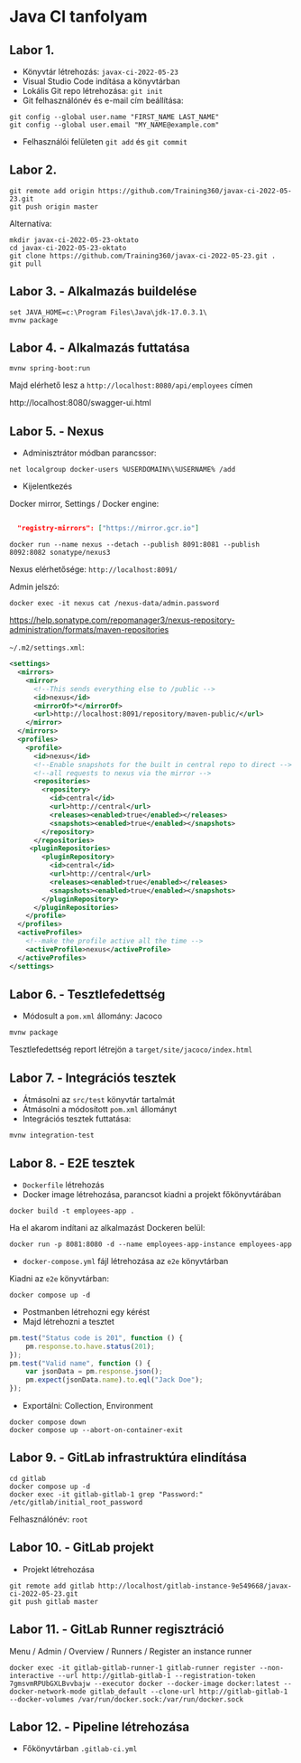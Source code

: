 # Java CI tanfolyam

## Labor 1.

* Könyvtár létrehozás: `javax-ci-2022-05-23`
* Visual Studio Code indítása a könyvtárban
* Lokális Git repo létrehozása: `git init`
* Git felhasználónév és e-mail cím beállítása:

```shell
git config --global user.name "FIRST_NAME LAST_NAME"
git config --global user.email "MY_NAME@example.com"
```

* Felhasználói felületen `git add` és `git commit`

## Labor 2.

```shell
git remote add origin https://github.com/Training360/javax-ci-2022-05-23.git
git push origin master
```

Alternatíva:

```shell
mkdir javax-ci-2022-05-23-oktato
cd javax-ci-2022-05-23-oktato
git clone https://github.com/Training360/javax-ci-2022-05-23.git .
git pull
```

## Labor 3. - Alkalmazás buildelése

```
set JAVA_HOME=c:\Program Files\Java\jdk-17.0.3.1\
mvnw package
```

## Labor 4. - Alkalmazás futtatása

```
mvnw spring-boot:run
```

Majd elérhető lesz a `http://localhost:8080/api/employees` címen

http://localhost:8080/swagger-ui.html

## Labor 5. - Nexus

* Adminisztrátor módban parancssor:

```
net localgroup docker-users %USERDOMAIN%\%USERNAME% /add
```

* Kijelentkezés

Docker mirror, Settings / Docker engine:

```json

  "registry-mirrors": ["https://mirror.gcr.io"]

```

```shell
docker run --name nexus --detach --publish 8091:8081 --publish 8092:8082 sonatype/nexus3
```

Nexus elérhetősége: `http://localhost:8091/`

Admin jelszó:

```
docker exec -it nexus cat /nexus-data/admin.password
```

https://help.sonatype.com/repomanager3/nexus-repository-administration/formats/maven-repositories

`~/.m2/settings.xml`:

```xml
<settings>
  <mirrors>
    <mirror>
      <!--This sends everything else to /public -->
      <id>nexus</id>
      <mirrorOf>*</mirrorOf>
      <url>http://localhost:8091/repository/maven-public/</url>
    </mirror>
  </mirrors>
  <profiles>
    <profile>
      <id>nexus</id>
      <!--Enable snapshots for the built in central repo to direct -->
      <!--all requests to nexus via the mirror -->
      <repositories>
        <repository>
          <id>central</id>
          <url>http://central</url>
          <releases><enabled>true</enabled></releases>
          <snapshots><enabled>true</enabled></snapshots>
        </repository>
      </repositories>
     <pluginRepositories>
        <pluginRepository>
          <id>central</id>
          <url>http://central</url>
          <releases><enabled>true</enabled></releases>
          <snapshots><enabled>true</enabled></snapshots>
        </pluginRepository>
      </pluginRepositories>
    </profile>
  </profiles>
  <activeProfiles>
    <!--make the profile active all the time -->
    <activeProfile>nexus</activeProfile>
  </activeProfiles>
</settings>
```

## Labor 6. - Tesztlefedettség

* Módosult a `pom.xml` állomány: Jacoco

```
mvnw package
```

Tesztlefedettség report létrejön a `target/site/jacoco/index.html`

## Labor 7. - Integrációs tesztek

* Átmásolni az `src/test` könyvtár tartalmát
* Átmásolni a módosított `pom.xml` állományt
* Integrációs tesztek futtatása:

```
mvnw integration-test
```

## Labor 8. - E2E tesztek

* `Dockerfile` létrehozás
* Docker image létrehozása, parancsot kiadni a projekt főkönyvtárában

```
docker build -t employees-app .
```

Ha el akarom indítani az alkalmazást Dockeren belül:

```
docker run -p 8081:8080 -d --name employees-app-instance employees-app
```

* `docker-compose.yml` fájl létrehozása az `e2e` könyvtárban

Kiadni az `e2e` könyvtárban:

```
docker compose up -d
```

* Postmanben létrehozni egy kérést
* Majd létrehozni a tesztet

```javascript
pm.test("Status code is 201", function () {
    pm.response.to.have.status(201);
});
pm.test("Valid name", function () {
    var jsonData = pm.response.json();
    pm.expect(jsonData.name).to.eql("Jack Doe");
});
```

* Exportálni: Collection, Environment

```shell
docker compose down
docker compose up --abort-on-container-exit
```

## Labor 9. - GitLab infrastruktúra elindítása

```
cd gitlab
docker compose up -d
docker exec -it gitlab-gitlab-1 grep "Password:" /etc/gitlab/initial_root_password
```

Felhasználónév: `root`

## Labor 10. - GitLab projekt

* Projekt létrehozása

```
git remote add gitlab http://localhost/gitlab-instance-9e549668/javax-ci-2022-05-23.git
git push gitlab master
```

## Labor 11. - GitLab Runner regisztráció

Menu / Admin / Overview / Runners / Register an instance runner

```
docker exec -it gitlab-gitlab-runner-1 gitlab-runner register --non-interactive --url http://gitlab-gitlab-1 --registration-token 7gmsvmRPUbGXLBvvbajw --executor docker --docker-image docker:latest --docker-network-mode gitlab_default --clone-url http://gitlab-gitlab-1 --docker-volumes /var/run/docker.sock:/var/run/docker.sock
```

## Labor 12. - Pipeline létrehozása

* Főkönyvtárban `.gitlab-ci.yml`